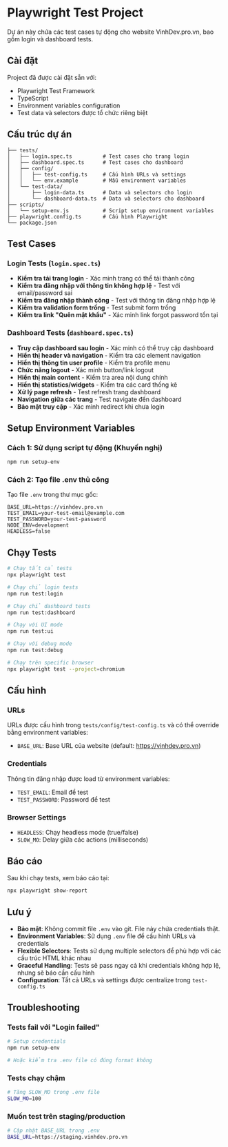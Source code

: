 # Playwright Test Project

Dự án này chứa các test cases tự động cho website VinhDev.pro.vn, bao gồm login và dashboard tests.

## Cài đặt

Project đã được cài đặt sẵn với:
- Playwright Test Framework
- TypeScript
- Environment variables configuration
- Test data và selectors được tổ chức riêng biệt

## Cấu trúc dự án

```
├── tests/
│   ├── login.spec.ts          # Test cases cho trang login
│   ├── dashboard.spec.ts      # Test cases cho dashboard
│   ├── config/
│   │   ├── test-config.ts     # Cấu hình URLs và settings
│   │   └── env.example        # Mẫu environment variables
│   └── test-data/
│       ├── login-data.ts      # Data và selectors cho login
│       └── dashboard-data.ts  # Data và selectors cho dashboard
├── scripts/
│   └── setup-env.js           # Script setup environment variables
├── playwright.config.ts       # Cấu hình Playwright
└── package.json
```

## Test Cases

### Login Tests (`login.spec.ts`)
- **Kiểm tra tải trang login** - Xác minh trang có thể tải thành công
- **Kiểm tra đăng nhập với thông tin không hợp lệ** - Test với email/password sai
- **Kiểm tra đăng nhập thành công** - Test với thông tin đăng nhập hợp lệ
- **Kiểm tra validation form trống** - Test submit form trống
- **Kiểm tra link "Quên mật khẩu"** - Xác minh link forgot password tồn tại

### Dashboard Tests (`dashboard.spec.ts`)
- **Truy cập dashboard sau login** - Xác minh có thể truy cập dashboard
- **Hiển thị header và navigation** - Kiểm tra các element navigation
- **Hiển thị thông tin user profile** - Kiểm tra profile menu
- **Chức năng logout** - Xác minh button/link logout
- **Hiển thị main content** - Kiểm tra area nội dung chính
- **Hiển thị statistics/widgets** - Kiểm tra các card thống kê
- **Xử lý page refresh** - Test refresh trang dashboard
- **Navigation giữa các trang** - Test navigate đến dashboard
- **Bảo mật truy cập** - Xác minh redirect khi chưa login

## Setup Environment Variables

### Cách 1: Sử dụng script tự động (Khuyến nghị)
```bash
npm run setup-env
```

### Cách 2: Tạo file .env thủ công
Tạo file `.env` trong thư mục gốc:
```env
BASE_URL=https://vinhdev.pro.vn
TEST_EMAIL=your-test-email@example.com
TEST_PASSWORD=your-test-password
NODE_ENV=development
HEADLESS=false
```

## Chạy Tests

```bash
# Chạy tất cả tests
npx playwright test

# Chạy chỉ login tests
npm run test:login

# Chạy chỉ dashboard tests
npm run test:dashboard

# Chạy với UI mode
npm run test:ui

# Chạy với debug mode
npm run test:debug

# Chạy trên specific browser
npx playwright test --project=chromium
```

## Cấu hình

### URLs
URLs được cấu hình trong `tests/config/test-config.ts` và có thể override bằng environment variables:
- `BASE_URL`: Base URL của website (default: https://vinhdev.pro.vn)

### Credentials
Thông tin đăng nhập được load từ environment variables:
- `TEST_EMAIL`: Email để test
- `TEST_PASSWORD`: Password để test

### Browser Settings
- `HEADLESS`: Chạy headless mode (true/false)
- `SLOW_MO`: Delay giữa các actions (milliseconds)

## Báo cáo

Sau khi chạy tests, xem báo cáo tại:
```bash
npx playwright show-report
```

## Lưu ý

- **Bảo mật**: Không commit file `.env` vào git. File này chứa credentials thật.
- **Environment Variables**: Sử dụng `.env` file để cấu hình URLs và credentials
- **Flexible Selectors**: Tests sử dụng multiple selectors để phù hợp với các cấu trúc HTML khác nhau
- **Graceful Handling**: Tests sẽ pass ngay cả khi credentials không hợp lệ, nhưng sẽ báo cần cấu hình
- **Configuration**: Tất cả URLs và settings được centralize trong `test-config.ts`

## Troubleshooting

### Tests fail với "Login failed"
```bash
# Setup credentials
npm run setup-env

# Hoặc kiểm tra .env file có đúng format không
```

### Tests chạy chậm
```bash
# Tăng SLOW_MO trong .env file
SLOW_MO=100
```

### Muốn test trên staging/production
```bash
# Cập nhật BASE_URL trong .env
BASE_URL=https://staging.vinhdev.pro.vn
```

